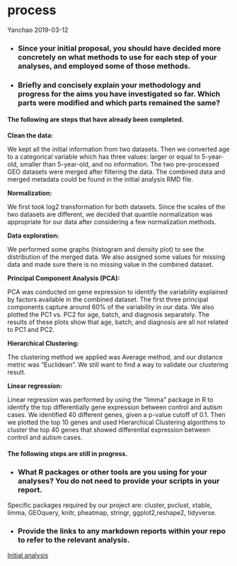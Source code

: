 process
================
Yanchao
2019-03-12

- ### Since your initial proposal, you should have decided more concretely on what methods to use for each step of your analyses, and employed some of those methods.
- ### Briefly and concisely explain your methodology and progress for the aims you have investigated so far. Which parts were modified and which parts remained the same?

#### The following are steps that have already been completed.

**Clean the data:**

We kept all the initial information from two datasets. Then we converted age to a categorical variable which has three values: larger or equal to 5-year-old, smaller than 5-year-old, and no information. The two pre-processed GEO datasets were merged after filtering the data. The combined data and merged metadata could be found in the initial analysis RMD file.

**Normalization:**

We first took log2 transformation for both datasets. Since the scales of the two datasets are different, we decided that quantile normalization was appropriate for our data after considering a few normalization methods.

**Data exploration:**

We performed some graphs (histogram and density plot) to see the distribution of the merged data. We also assigned some values for missing data and made sure there is no missing value in the combined dataset. 

**Principal Component Analysis (PCA):**

PCA was conducted on gene expression to identify the variability explained by factors available in the combined dataset. The first three principal components capture around 60% of the variability in our data. We also plotted the PC1 vs. PC2 for age, batch, and diagnosis separately. The results of these plots show that age, batch, and diagnosis are all not related to PC1 and PC2. 

**Hierarchical Clustering:**

The clustering method we applied was Average method, and our distance metric was “Euclidean”. We still want to find a way to validate our clustering result. 

**Linear regression:**

Linear regression was performed by using the “limma” package in R to identify the top differentially gene expression between control and autism cases. We identified 40 different genes, given a p-value cutoff of 0.1. Then we plotted the top 10 genes and used Hierarchical Clustering algorithms to cluster the top 40 genes that showed differential expression between control and autism cases.

#### The following steps are still in progress.



- ### What R packages or other tools are you using for your analyses? You do not need to provide your scripts in your report.

Specific packages required by our project are: cluster, pvclust, xtable, limma, GEOquery, knitr, pheatmap, stringr, ggplot2,reshape2, tidyverse.

- ### Provide the links to any markdown reports within your repo to refer to the relevant analysis.

[Initial analysis](https://github.com/STAT540-UBC/Repo_team_Y0ung-parents_W2019/blob/master/Initial_analysis.md)
